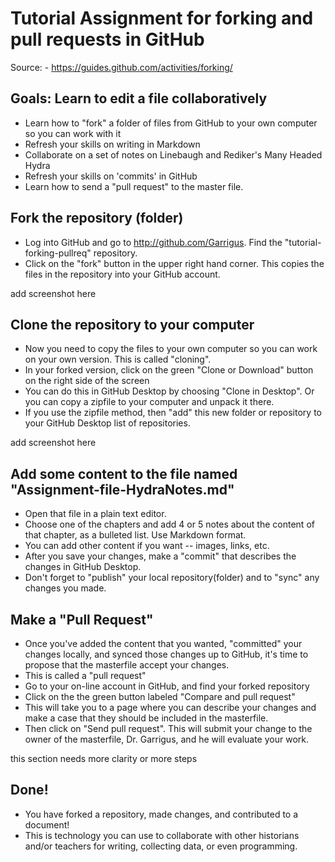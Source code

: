# Tutorial Assignment for forking and pull requests in GitHub
Source:  - https://guides.github.com/activities/forking/
## Goals: Learn to edit a file collaboratively
- Learn how to "fork" a folder of files from GitHub to your own computer so you can work with it
- Refresh your skills on writing in Markdown
- Collaborate on a set of notes on Linebaugh and Rediker's Many Headed Hydra
- Refresh your skills on 'commits' in GitHub
- Learn how to send a "pull request" to the master file.

## Fork the repository (folder)

- Log into GitHub and go to http://github.com/Garrigus. Find the "tutorial-forking-pullreq" repository.
- Click on the "fork" button in the upper right hand corner. This copies the files in the repository into your GitHub account.

add screenshot here

## Clone the repository to your computer
- Now you need to copy the files to your own computer so you can work on your own version. This is called "cloning".
- In your forked version, click on the green "Clone or Download" button on the right side of the screen
- You can do this in GitHub Desktop by choosing "Clone in Desktop". Or you can copy a zipfile to your computer and unpack it there.
- If you use the zipfile method, then "add" this new folder or repository to your GitHub Desktop list of repositories.

add screenshot here

## Add some content to the file named "Assignment-file-HydraNotes.md"
- Open that file in a plain text editor.
- Choose one of the chapters and add 4 or 5 notes about the content of that chapter, as a bulleted list. Use Markdown format.
- You can add other content if you want -- images, links, etc.
- After you save your changes, make a "commit" that describes the changes in GitHub Desktop.
- Don't forget to "publish" your local repository(folder) and to "sync" any changes you made.

## Make a "Pull Request"
- Once you've added the content that you wanted, "committed" your changes locally, and synced those changes up to GitHub, it's time to propose that the masterfile accept your changes.
- This is called a "pull request"
- Go to your on-line account in GitHub, and find your forked repository
- Click on the the green button labeled "Compare and pull request"
- This will take you to a page where you can describe your changes and make a case that they should be included in the masterfile.
- Then click on "Send pull request". This will submit your change to the owner of the masterfile, Dr. Garrigus, and he will evaluate your work.

this section needs more clarity or more steps

## Done!
- You have forked a repository, made changes, and contributed to a document!
- This is technology you can use to collaborate with other historians and/or teachers for writing, collecting data, or even programming.
